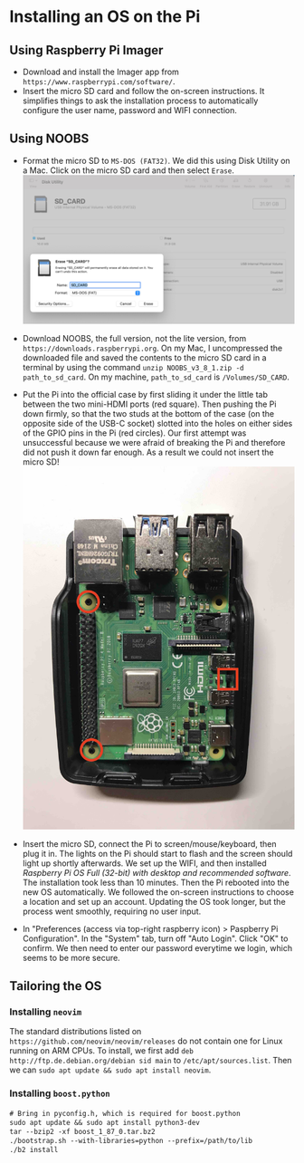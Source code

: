 # Installing an OS on the Pi

## Using Raspberry Pi Imager
- Download and install the Imager app from `https://www.raspberrypi.com/software/`.
- Insert the micro SD card and follow the on-screen instructions. It simplifies things to ask the installation process to automatically configure the user name, password and WIFI connection.


## Using NOOBS

- Format the micro SD to `MS-DOS (FAT32)`. We did this using Disk Utility on a Mac. Click on the micro SD card and then select `Erase`.
    ![](figs/formatting_sd.png)

- Download NOOBS, the full version, not the lite version, from `https://downloads.raspberrypi.org`. On my Mac, I uncompressed the downloaded file and saved the contents to the micro SD card in a terminal by using the command `unzip NOOBS_v3_8_1.zip -d path_to_sd_card`. On my machine, `path_to_sd_card` is `/Volumes/SD_CARD`.

- Put the Pi into the official case by first sliding it under the little tab between the two mini-HDMI ports (red square). Then pushing the Pi down firmly, so that the two studs at the bottom of the case (on the opposite side of the USB-C socket) slotted into the holes on either sides of the GPIO pins in the Pi (red circles). Our first attempt was unsuccessful because we were afraid of breaking the Pi and therefore did not push it down far enough. As a result we could not insert the micro SD!
    ![](figs/case.jpg)
 
- Insert the micro SD, connect the Pi to screen/mouse/keyboard, then plug it in. The lights on the Pi should start to flash and the screen should light up shortly afterwards. We set up the WIFI, and then installed *Raspberry Pi OS Full (32-bit) with desktop and recommended software*. The installation took less than 10 minutes. Then the Pi rebooted into the new OS automatically. We followed the on-screen instructions to choose a location and set up an account. Updating the OS took longer, but the process went smoothly, requiring no user input.

- In "Preferences (access via top-right raspberry icon) > Paspberry Pi Configuration". In the "System" tab, turn off "Auto Login".  Click "OK" to confirm. We then need to enter our password everytime we login, which seems to be more secure.


## Tailoring the OS
### Installing `neovim`
The standard distributions listed on `https://github.com/neovim/neovim/releases` do not contain one for Linux running on ARM CPUs. To install, we first add `deb http://ftp.de.debian.org/debian sid main` to `/etc/apt/sources.list`. Then we can `sudo apt update && sudo apt install neovim`.

### Installing `boost.python`
```
# Bring in pyconfig.h, which is required for boost.python
sudo apt update && sudo apt install python3-dev
tar --bzip2 -xf boost_1_87_0.tar.bz2
./bootstrap.sh --with-libraries=python --prefix=/path/to/lib
./b2 install
```